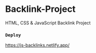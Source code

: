 # Backlink-Project
HTML, CSS &amp; JavaScript Backlink Project

### `Deploy`
https://js-backlinks.netlify.app/
